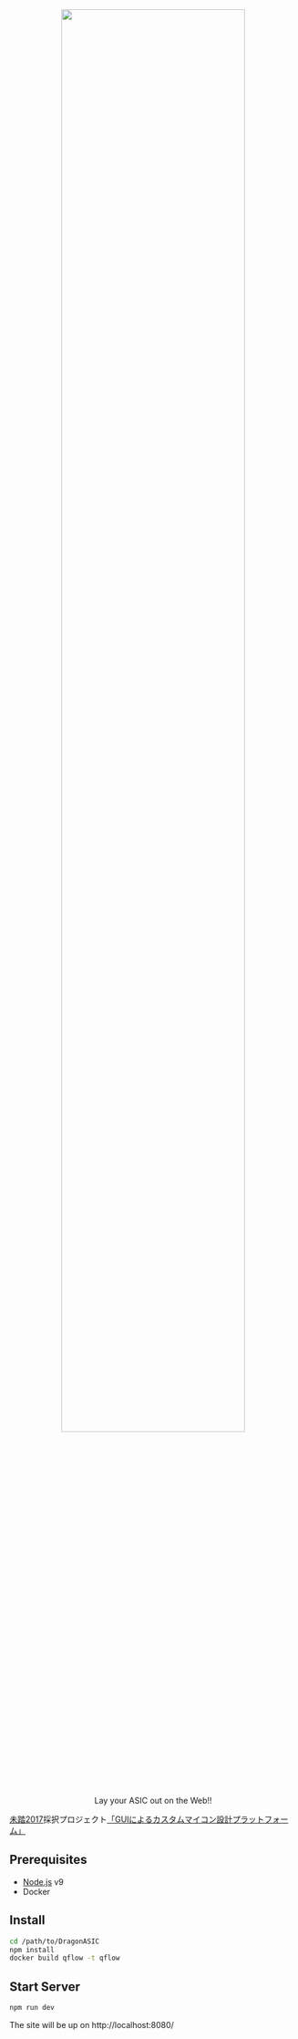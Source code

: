 <div align="center">
  <a href="https://github.com/DragonASIC/DragonASIC">
    <img width="80%" vspace="" hspace="25"
      src="https://i.imgur.com/kjcqW4M.png">
  </a>
  <p>Lay your ASIC out on the Web!!<p>
</div>

[未踏2017][mitou]採択プロジェクト[「GUIによるカスタムマイコン設計プラットフォーム」][project]

[mitou]: https://www.ipa.go.jp/jinzai/mitou/2017/
[project]: https://www.ipa.go.jp/jinzai/mitou/2017/gaiyou_f-1.html

## Prerequisites

* [Node.js](https://nodejs.org/en/) v9
* Docker

## Install

```sh
cd /path/to/DragonASIC
npm install
docker build qflow -t qflow
```

## Start Server

```sh
npm run dev
```

The site will be up on http://localhost:8080/
